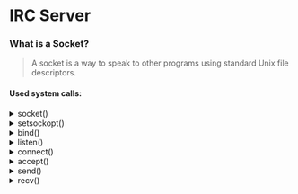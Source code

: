 # IRC Server

### What is a Socket?
> A socket is a way to speak to other programs using standard Unix file descriptors.

#### Used system calls:

<details><summary>socket()</summary>
<p>

The `socket()` function is used to create a new communication endpoint, called a socket, that can be used for network communication.

```int  socket(int domain, int type, int protocol);```

* `socket()` returns upon success a socket descriptor,  and -1  upon failure.

* `domain` Specifies the address family (protocol family) for the socket. In our case, we're gonna use **AF_INET**.

  * <span style="color: green">`AF_INET` is a constant that represents the address family (protocol family) used by the socket. It is an integer value to specify that the socket will use the IPv4 Internet protocols.</span>

* `type` Specifies the type of communication semantics that will be used on the socket. In our case we're gonna use **SOCK_STREAM**.

  * <span style="color: green">`SOCK_STREAM` is a constant that represents the type of communication semantics that will be used on the socket. It is an integer value to specify that the socket will use a reliable, sequenced, and full-duplex connection-based data transmission service.</span>

* `protocol` Specifies the specific protocol to be used with the socket. In our case we're gonna use **IPPROTO_TCP**, or 0 which which defaults to *IPPROTO_TCP*.
  * <span style="color: green">`IPPROTO_TCP` is a constant that represents the protocol number for the Transmission Control Protocol (TCP) that will be used by the socket. It is an integer value that specifies that the socket will use the TCP protocol. The **IPPROTO_TCP** constant is typically used with the AF_INET address family and the SOCK_STREAM socket type to create a TCP socket.</span>


</p>
</details>


<details><summary>setsockopt()</summary>
<p>

The `setsockopt()` function is used to set options on a socket. It allows the program to specify various socket options, such as enabling/disabling certain features or setting the value of various parameters.

```setsockopt(int socket, int level, int option_name, const void *option_value, socklen_t option_len);```

The function takes the following arguments:

* `socket`: The file descriptor of the socket on which to set the option.
  * <span style="color: green">Here we're gonna set options for the socket descriptor we got from `socket()`.</span>

* `level`: The protocol level at which the option resides. For example, SOL_SOCKET indicates that the option is at the socket API level.
  * <span style="color: green">`SOL_SOCKET` is short for "Socket Options Level - Socket". It's used to set socket options at the socket level.</span>

* `option_name`: The name of the option to set.
  * <span style="color: green">The `SO_REUSEADDR` option allows a socket to bind to a local address that is already in use by another socket. This is useful in situations where a server needs to restart or bind to the same address and port quickly after a connection is closed.</span>

* `option_value`: A pointer to the value to set for the option.

* `option_len`: The size in bytes of the option_value

</p>
</details>


<details><summary>bind()</summary>
<p>



</p>
</details>

<details><summary>listen()</summary>
<p>

</p>
</details>

<details><summary>connect()</summary>
<p>

</p>
</details>

<details><summary>accept()</summary>
<p>

</p>
</details>

<details><summary>send()</summary>
<p>

</p>
</details>

<details><summary>recv()</summary>
<p>

</p>
</details>
